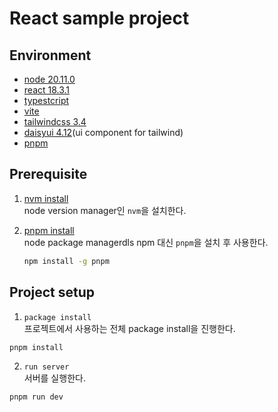 # React sample project

## Environment
- [node 20.11.0]((https://nodejs.org/en/download/package-manager)(https://nodejs.org/en/download/package-manager))
- [react 18.3.1](https://legacy.reactjs.org/)
- [typestcript](https://www.typescriptlang.org/)
- [vite](https://vite.dev/)
- [tailwindcss 3.4](https://tailwindcss.com/)
- [daisyui 4.12](https://daisyui.com/)(ui component for tailwind)
- [pnpm](https://pnpm.io/)

## Prerequisite
1. [nvm install](https://nodejs.org/en/download/package-manager)<br/>
node version manager인 `nvm`을 설치한다.

2. [pnpm install](https://pnpm.io/installation)<br/>
    node package managerdls npm 대신 `pnpm`을 설치 후 사용한다.
    ```sh
    npm install -g pnpm
    ```

## Project setup
1. `package install`<br/> 
프로젝트에서 사용하는 전체 package install을 진행한다.
```sh
pnpm install
```

2. `run server`<br/>
서버를 실행한다.
```
pnpm run dev
```